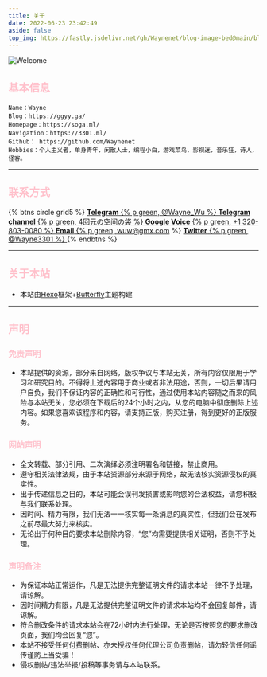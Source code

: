 ```yaml
---
title: 关于
date: 2022-06-23 23:42:49
aside: false
top_img: https://fastly.jsdelivr.net/gh/Waynenet/blog-image-bed@main/blog/imgs/sea-7252122_1920.jpg
---
```


![Welcome](https://api.vvhan.com/api/ip)

##  <font color="Pink">基本信息</font>

```Information
Name：Wayne
Blog：https://ggyy.ga/
Homepage：https://soga.ml/
Navigation：https://3301.ml/
Github： https://github.com/Waynenet
Hobbies：个人主义者，单身青年，闲散人士，编程小白，游戏菜鸟，影视迷，音乐狂，诗人，怪客。
```

***

##  <font color="Pink">联系方式</font>

{% btns circle grid5 %}
<a href='https://t.me/Wayne_Wu'>
  <i class='fab fa-telegram'></i>
  <b>Telegram</b>
  {% p green, @Wayne_Wu %}
</a>
<a href='https://t.me/wayne_3301'>
  <i class='fab fa-telegram'></i>
  <b>Telegram channel</b>
  {% p green, 4回元の空间の袋 %}
</a>
<a href='tel:+13208030081'>
  <i class='fas fa-phone'></i>
  <b>Google Voice</b>
  {% p green, +1 320-803-0080 %}
</a>
<a href='mailto:wuw@gmx.com'>
  <i class='fas fa-envelope'></i>
  <b>Email</b>
  {% p green, wuw@gmx.com %}
</a>
<a href='https://twitter.com/Wayne3301'>
  <i class='fab fa-twitter'></i>
  <b>Twitter</b>
  {% p green, @Wayne3301 %}
</a>
{% endbtns %}


***

##  <font color="Pink">关于本站</font>

- 本站由[Hexo](https://hexo.io/)框架+[Butterfly](https://github.com/jerryc127/hexo-theme-butterfly)主题构建

***

##  <font color="Pink">声明</font>
###  <font color="Pink">免责声明</font>

- 本站提供的资源，部分来自网络，版权争议与本站无关，所有内容仅限用于学习和研究目的。不得将上述内容用于商业或者非法用途，否则，一切后果请用户自负，我们不保证内容的正确性和可行性，通过使用本站内容随之而来的风险与本站无关，您必须在下载后的24个小时之内，从您的电脑中彻底删除上述内容。如果您喜欢该程序和内容，请支持正版，购买注册，得到更好的正版服务。

###  <font color="Pink">网站声明</font>

- 全文转载、部分引用、二次演绎必须注明署名和链接，禁止商用。
- 遵守相关法律法规，由于本站资源部分来源于网络，故无法核实资源侵权的真实性。
- 出于传递信息之目的，本站可能会误刊发损害或影响您的合法权益，请您积极与我们联系处理。
- 因时间、精力有限，我们无法一一核实每一条消息的真实性，但我们会在发布之前尽最大努力来核实。
- 无论出于何种目的要求本站删除内容，“您”均需要提供相关证明，否则不予处理。

###  <font color="Pink">声明备注</font>

- 为保证本站正常运作，凡是无法提供完整证明文件的请求本站一律不予处理，请谅解。
- 因时间精力有限，凡是无法提供完整证明文件的请求本站均不会回复邮件，请谅解。
- 符合删改条件的请求本站会在72小时内进行处理，无论是否按照您的要求删改页面，我们均会回复“您”。
- 本站不接受任何付费删帖、亦未授权任何代理公司负责删帖，请勿轻信任何谣传谨防上当受骗！
- 侵权删帖/违法举报/投稿等事务请与本站联系。